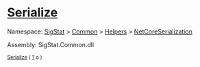 # [Serialize](./NetCoreSerializationHelper-100664082.md)

Namespace: [SigStat]() > [Common](./../../../README.md) > [Helpers](./../../README.md) > [NetCoreSerialization](./../README.md)

Assembly: SigStat.Common.dll

<sub>[Serialize](./NetCoreSerializationHelper-100664082.md) ( [`T`](./NetCoreSerializationHelper-100664082.md) o )         </sub>
